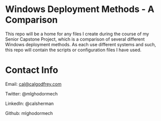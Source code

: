 # Windows Deployment Methods - A Comparison 
This repo will be a home for any files I create during the course of my Senior Capstone Project, which is a comparison of several different Windows deployment methods. As each use different systems and such, this repo will contain the scripts or configuration files I have used. 

# Contact Info
Email: cal@calgodfrey.com

Twitter: @mlghodormech

LinkedIn: @calsherman

Github: mlghodormech
